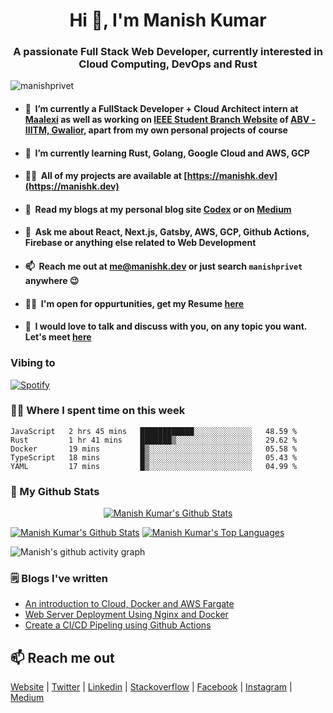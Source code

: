 <h1 align="center">Hi 👋, I'm Manish Kumar</h1>
<h3 align="center">A passionate Full Stack Web Developer, currently interested in Cloud Computing, DevOps and Rust</h3>

<p align="left"> <img src="https://komarev.com/ghpvc/?username=manishprivet" alt="manishprivet" /> </p>

- #### 🔭&nbsp; I’m currently a FullStack Developer + Cloud Architect intern at [Maalexi](https://maalexi.com) as well as working on [IEEE Student Branch Website](https://ieee.iiitm.ac.in) of [ABV - IIITM, Gwalior](https://iiitm.ac.in), apart from my own personal projects of course

- #### 🌱 &nbsp;I’m currently learning **Rust, Golang, Google Cloud and AWS, GCP**

- #### 👨‍💻&nbsp; All of my projects are available at [https://manishk.dev](https://manishk.dev)

- #### 📝&nbsp; Read my blogs at my personal blog site [Codex](https://blog.manishk.dev) or on [Medium](https://medium.com/@manishprivet)

- #### 💬 &nbsp;Ask me about **React, Next.js, Gatsby, AWS, GCP, Github Actions, Firebase or anything else related to Web Development**

- #### 📫&nbsp; Reach me out at **me@manishk.dev** or just search `manishprivet` anywhere 😉

- #### 👨‍💼&nbsp; I'm open for oppurtunities, get my Resume [here](https://manishk.dev/resume.pdf)

- #### 🤝&nbsp; I would love to talk and discuss with you, on any topic you want. Let's meet [here](https://calendly.com/manishprivet/30min)

### Vibing to
[![Spotify](https://spotify-live.vercel.app/api/spotify)](https://open.spotify.com/user/ak6rgwer8utlykvcgi7gc73mq)

### 👨‍💻 Where I spent time on this week
<!--START_SECTION:waka-->
```text
JavaScript   2 hrs 45 mins   ████████████░░░░░░░░░░░░░   48.59 % 
Rust         1 hr 41 mins    ███████▒░░░░░░░░░░░░░░░░░   29.62 % 
Docker       19 mins         █▒░░░░░░░░░░░░░░░░░░░░░░░   05.58 % 
TypeScript   18 mins         █▒░░░░░░░░░░░░░░░░░░░░░░░   05.43 % 
YAML         17 mins         █▒░░░░░░░░░░░░░░░░░░░░░░░   04.99 % 
```
<!--END_SECTION:waka-->

### 👀 My Github Stats

<p align="center"> <a href="https://git.io/streak-stats"><img alt="Manish Kumar's Github Stats" src="http://github-readme-streak-stats.herokuapp.com?user=manishprivet&theme=cobalt&hide_border=true" /></a> </p>



<a href="https://github.com/manishprivet/github-readme-stats"><img alt="Manish Kumar's Github Stats" src="https://github-readme-stats.vercel.app/api?username=manishprivet&show_icons=true&count_private=true&theme=react&hide_border=true&bg_color=0D1117" /></a>
  <a href="https://github.com/manishprivet/github-readme-stats"><img alt="Manish Kumar's Top Languages" src="https://github-readme-stats.vercel.app/api/top-langs/?username=manishprivet&langs_count=8&count_private=true&layout=compact&theme=react&hide_border=true&bg_color=0D1117" /></a>

<!-- [![Top Langs](https://github-readme-stats.vercel.app/api/top-langs/?username=manishprivet&layout=compact)](https://github.com/manishprivet) -->
<!-- ![Coder rank](https://cr-ss-service.azurewebsites.net/api/ScreenShot?widget=summary&username=manishprivet&width=250) -->

![Manish's github activity graph](https://activity-graph.herokuapp.com/graph?username=manishprivet&theme=dracula&bg_color=0D1117&hide_border=true)

### 🗒 Blogs I've written
- [An introduction to Cloud, Docker and AWS Fargate](https://medium.com/@manishprivet/hey-folks-e4a300a5465c?source=rss-7d6d2d7e2bab------2)
- [Web Server Deployment Using Nginx and Docker](https://blog.manishk.dev/server-deployment-using-nginx-and-docker/)
- [Create a CI/CD Pipeling using Github Actions](https://blog.manishk.dev/create-a-ci-cd-pipeline-using-github-actions/)

## 📫 Reach me out
<a href="https://manishk.dev" target="blank">Website</a> | 
<a href="https://twitter.com/manishprivet" target="blank">Twitter</a> | 
<a href="https://linkedin.com/in/manishprivet" target="blank">Linkedin</a> | 
<a href="https://stackoverflow.com/users/manishprivet" target="blank">Stackoverflow</a> | 
<a href="https://fb.com/manishprivet" target="blank">Facebook</a> | 
<a href="https://instagram.com/manishprivet" target="blank">Instagram</a> | 
<a href="https://medium.com/@manishprivet" target="blank">Medium</a>
